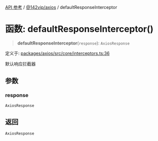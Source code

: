 [API 参考](../../../index.md) / [@142vip/axios](../index.md) / defaultResponseInterceptor

# 函数: defaultResponseInterceptor()

> **defaultResponseInterceptor**(`response`): `AxiosResponse`

定义于: [packages/axios/src/core/interceptors.ts:36](https://github.com/142vip/core-x/blob/7cfc2fa6b24172631d6526590fc6ea4be89357c6/packages/axios/src/core/interceptors.ts#L36)

默认响应拦截器

## 参数

### response

`AxiosResponse`

## 返回

`AxiosResponse`
